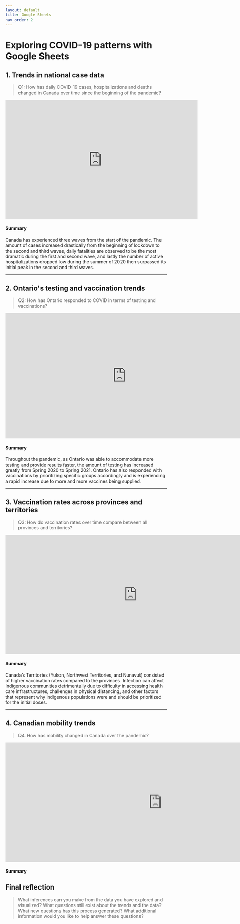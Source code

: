 ```yaml
---
layout: default
title: Google Sheets
nav_order: 2
---
```


# Exploring COVID-19 patterns with Google Sheets

## 1. Trends in national case data
> Q1: How has daily COVID-19 cases, hospitalizations and deaths changed in Canada over time since the beginning of the pandemic?

<!-- Paste your embed code for your figure below-->

<iframe width="600" height="371" seamless frameborder="0" scrolling="no" src="https://docs.google.com/spreadsheets/d/e/2PACX-1vTUsxD98EmBSMsiyhxv8TCdff0ehpxX7NB9E1owTgdw_E6RolN2OnHajZeQ9tKmCDdsXsUNTn2-wLQR/pubchart?oid=1717651498&amp;format=interactive"></iframe>

#### Summary
Canada has experienced three waves from the start of the pandemic. The amount of cases increased drastically from the beginning of lockdown to the second and third waves, daily fatalities are observed to be the most dramatic during the first and second wave, and lastly the number of active hospitalizations dropped low during the summer of 2020 then surpassed its initial peak in the second and third waves. 

---

## 2. Ontario's testing and vaccination trends 
> Q2: How has Ontario responded to COVID in terms of testing and vaccinations? 

<!-- Paste your embed code for your figure below-->

<iframe width="749" height="390" seamless frameborder="0" scrolling="no" src="https://docs.google.com/spreadsheets/d/e/2PACX-1vTUsxD98EmBSMsiyhxv8TCdff0ehpxX7NB9E1owTgdw_E6RolN2OnHajZeQ9tKmCDdsXsUNTn2-wLQR/pubchart?oid=1421933522&amp;format=interactive"></iframe>

#### Summary
Throughout the pandemic, as Ontario was able to accommodate more testing and provide results faster, the amount of testing has increased greatly from Spring 2020 to Spring 2021. Ontario has also responded with vaccinations by prioritizing specific groups accordingly and is experiencing a rapid increase due to more and more vaccines being supplied. 

---

## 3. Vaccination rates across provinces and territories
> Q3: How do vaccination rates over time compare between all provinces and territories? 

<!-- Paste your embed code for your figure below-->

<iframe width="819" height="371" seamless frameborder="0" scrolling="no" src="https://docs.google.com/spreadsheets/d/e/2PACX-1vTUsxD98EmBSMsiyhxv8TCdff0ehpxX7NB9E1owTgdw_E6RolN2OnHajZeQ9tKmCDdsXsUNTn2-wLQR/pubchart?oid=1971225954&amp;format=interactive"></iframe>

#### Summary
Canada’s Territories (Yukon, Northwest Territories, and Nunavut) consisted of higher vaccination rates compared to the provinces. Infection can affect Indigenous communities detrimentally due to difficulty in accessing health care infrastructures, challenges in physical distancing, and other factors that represent why indigenous populations were and should be prioritized for the initial doses. 

---

## 4. Canadian mobility trends 
> Q4. How has mobility changed in Canada over the pandemic?

<!-- Paste your embed code for your figure below-->

<iframe width="974" height="371" seamless frameborder="0" scrolling="no" src="https://docs.google.com/spreadsheets/d/e/2PACX-1vRp02UrntY06Et_kahIqme2_ktrkBlPRylvrONqzMSxglqQ-PlRdNT0czfMSqAHc9zva4Q0HpX4qToR/pubchart?oid=1598165103&amp;format=interactive"></iframe>

#### Summary
<!-- Write a 2-sentence summary of the trends shown in the figure embedded above-->

## Final reflection
> What inferences can you make from the data you have explored and visualized? 
> What questions still exist about the trends and the data? What new questions has this process generated? 
> What additional information would you like to help answer these questions? 

<!-- Write a short response below-->

